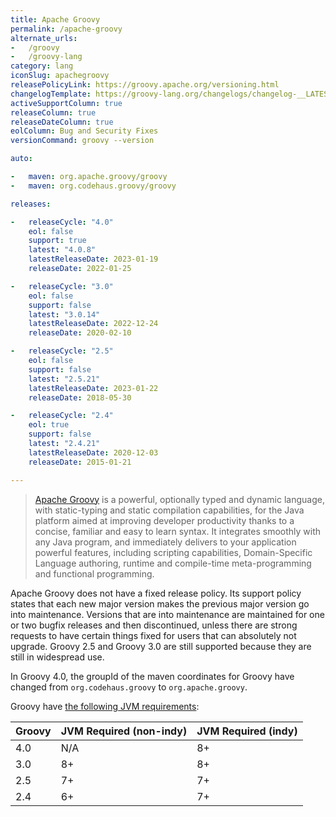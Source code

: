 ```yaml
---
title: Apache Groovy
permalink: /apache-groovy
alternate_urls:
-   /groovy
-   /groovy-lang
category: lang
iconSlug: apachegroovy
releasePolicyLink: https://groovy.apache.org/versioning.html
changelogTemplate: https://groovy-lang.org/changelogs/changelog-__LATEST__.html
activeSupportColumn: true
releaseColumn: true
releaseDateColumn: true
eolColumn: Bug and Security Fixes
versionCommand: groovy --version

auto:

-   maven: org.apache.groovy/groovy
-   maven: org.codehaus.groovy/groovy

releases:

-   releaseCycle: "4.0"
    eol: false
    support: true
    latest: "4.0.8"
    latestReleaseDate: 2023-01-19
    releaseDate: 2022-01-25

-   releaseCycle: "3.0"
    eol: false
    support: false
    latest: "3.0.14"
    latestReleaseDate: 2022-12-24
    releaseDate: 2020-02-10

-   releaseCycle: "2.5"
    eol: false
    support: false
    latest: "2.5.21"
    latestReleaseDate: 2023-01-22
    releaseDate: 2018-05-30

-   releaseCycle: "2.4"
    eol: true
    support: false
    latest: "2.4.21"
    latestReleaseDate: 2020-12-03
    releaseDate: 2015-01-21

---
```


> [Apache Groovy](https://www.groovy-lang.org/) is a powerful, optionally typed and dynamic language, with static-typing
> and static compilation capabilities, for the Java platform aimed at improving developer productivity thanks to a
> concise, familiar and easy to learn syntax. It integrates smoothly with any Java program, and immediately delivers to
> your application powerful features, including scripting capabilities, Domain-Specific Language authoring, runtime and
> compile-time meta-programming and functional programming.

Apache Groovy does not have a fixed release policy. Its support policy states that each new major version makes the
previous major version go into maintenance. Versions that are into maintenance are maintained for one or two bugfix
releases and then discontinued, unless there are strong requests to have certain things fixed for users that can
absolutely not upgrade. Groovy 2.5 and Groovy 3.0 are still supported because they are still in widespread use.

In Groovy 4.0, the groupId of the maven coordinates for Groovy have changed from `org.codehaus.groovy` to `org.apache.groovy`.

Groovy have [the following JVM requirements](https://groovy.apache.org/download.html):

| Groovy | JVM Required (non-indy) | JVM Required (indy) |
|--------|:------------------------|---------------------|
| 4.0    | N/A                     | 8+                  |
| 3.0    | 8+                      | 8+                  |
| 2.5    | 7+                      | 7+                  |
| 2.4    | 6+                      | 7+                  |
